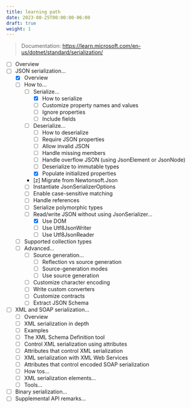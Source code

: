 ```yaml
---
title: learning path
date: 2023-08-25T00:00:00-06:00
draft: true
weight: 1
---
```


> Documentation: https://learn.microsoft.com/en-us/dotnet/standard/serialization/

- [ ] Overview
- [ ] JSON serialization...
  - [x] Overview
  - [ ] How to...
    - [ ] Serialize...
      - [x] How to serialize
      - [ ] Customize property names and values
      - [ ] Ignore properties
      - [ ] Include fields
    - [ ] Deserialize...
      - [ ] How to deserialize
      - [ ] Require JSON properties
      - [ ] Allow invalid JSON
      - [ ] Handle missing members
      - [ ] Handle overflow JSON (using JsonElement or JsonNode)
      - [ ] Deserialize to immutable types
      - [x] Populate initialized properties
    - [z] Migrate from Newtonsoft.Json
    - [ ] Instantiate JsonSerializerOptions
    - [ ] Enable case-sensitive matching
    - [ ] Handle references
    - [ ] Serialize polymorphic types
    - [ ] Read/write JSON without using JsonSerializer...
      - [x] Use DOM
      - [ ] Use Utf8JsonWriter
      - [ ] Use Utf8JsonReader
  - [ ] Supported collection types
  - [ ] Advanced...
    - [ ] Source generation...
      - [ ] Reflection vs source generation
      - [ ] Source-generation modes
      - [ ] Use source generation
    - [ ] Customize character encoding
    - [ ] Write custom converters
    - [ ] Customize contracts
    - [ ] Extract JSON Schema
- [ ] XML and SOAP serialization...
  - [ ] Overview
  - [ ] XML serialization in depth
  - [ ] Examples
  - [ ] The XML Schema Definition tool
  - [ ] Control XML serialization using attributes
  - [ ] Attributes that control XML serialization
  - [ ] XML serialization with XML Web Services
  - [ ] Attributes that control encoded SOAP serialization
  - [ ] How tos...
  - [ ] XML serialization elements...
  - [ ] Tools...
- [ ] Binary serialization...
- [ ] Supplemental API remarks...